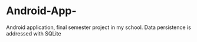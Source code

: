 # Android-App-
Android application, final semester project in my school. Data persistence is addressed with SQLite

